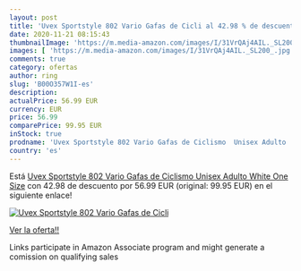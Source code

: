 ```yaml
---
layout: post
title: 'Uvex Sportstyle 802 Vario Gafas de Cicli al 42.98 % de descuento'
date: 2020-11-21 08:15:43
thumbnailImage: 'https://m.media-amazon.com/images/I/31VrQAj4AIL._SL200_.jpg'
images: [ 'https://m.media-amazon.com/images/I/31VrQAj4AIL._SL200_.jpg' ]
comments: true
category: ofertas
author: ring
slug: 'B00O357W1I-es'
description:
actualPrice: 56.99 EUR
currency: EUR
price: 56.99
comparePrice: 99.95 EUR
inStock: true
prodname: 'Uvex Sportstyle 802 Vario Gafas de Ciclismo  Unisex Adulto  White  One Size'
country: 'es'
---
```


Está [Uvex Sportstyle 802 Vario Gafas de Ciclismo  Unisex Adulto  White  One Size](https://www.amazon.es/dp/B00O357W1I/?tag=tolees-21) con 42.98 de descuento por 56.99 EUR (original: 99.95 EUR) en el siguiente enlace!

[![Uvex Sportstyle 802 Vario Gafas de Cicli](https://m.media-amazon.com/images/I/31VrQAj4AIL._SL200_.jpg)](https://www.amazon.es/dp/B00O357W1I/?tag=tolees-21)

[Ver la oferta!!](https://www.amazon.es/dp/B00O357W1I/?tag=tolees-21)

Links participate in Amazon Associate program and might generate a comission on qualifying sales


